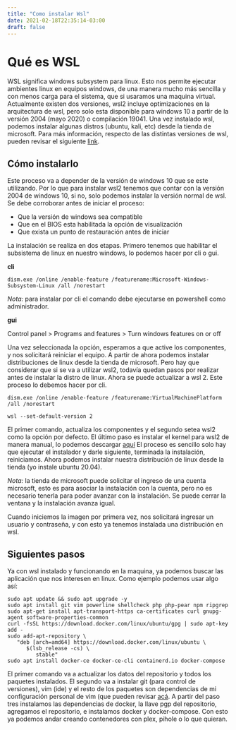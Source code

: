 ```yaml
---
title: "Como instalar Wsl"
date: 2021-02-18T22:35:14-03:00
draft: false
---
```


# Qué es WSL

WSL significa windows subsystem para linux. Esto nos permite ejecutar ambientes linux en equipos windows, de una manera mucho más sencilla y con menos carga para el sistema, que si usaramos una maquina virtual.
Actualmente existen dos versiones, wsl2 incluye optimizaciones en la arquitectura de wsl, pero solo esta disponible para windows 10 a partir de la versión 2004 (mayo 2020) o compilación 19041.
Una vez instalado wsl, podemos instalar algunas distros (ubuntu, kali, etc) desde la tienda de microsoft.
Para más información, respecto de las distintas versiones de wsl, pueden revisar el siguiente [link](https://docs.microsoft.com/es-es/windows/wsl/compare-versions).

## Cómo instalarlo

Este proceso va a depender de la versión de windows 10 que se este utilizando. Por lo que para instalar wsl2 tenemos que contar con la versión 2004 de windows 10, si no, solo podemos  instalar la versión normal de wsl.
Se debe corroborar antes de iniciar el proceso:

* Que la versión de windows sea compatible
* Que en el BIOS esta habilitada la opción de visualización
* Que exista un punto de restauración antes de iniciar

La instalación se realiza en dos etapas. Primero tenemos que habilitar el subsistema de linux en nuestro windows, lo podemos hacer por cli o gui.

**cli**

`dism.exe /online /enable-feature /featurename:Microsoft-Windows-Subsystem-Linux /all /norestart`

*Nota:* para instalar por cli el comando debe ejecutarse en powershell como administrador.

**gui**

Control panel > Programs and features > Turn windows features on or off

Una vez seleccionada la opción, esperamos a que active los componentes, y nos solicitará reiniciar el equipo.
A partir de ahora podemos instalar distribuciones de linux desde la tienda de microsoft.
Pero hay que considerar que si se va a utilizar wsl2, todavía quedan pasos por realizar antes de instalar la distro de linux.
Ahora se puede actualizar a wsl 2. Este proceso lo debemos hacer por cli.

```
dism.exe /online /enable-feature /featurename:VirtualMachinePlatform /all /norestart

wsl --set-default-version 2
```

El primer comando, actualiza los componentes y el segundo setea wsl2 como la opción por defecto.
El último paso es instalar el kernel para wsl2 de manera manual, lo podemos descargar [aquí](https://wslstorestorage.blob.core.windows.net/wslblob/wsl_update_x64.msi)
El proceso es sencillo solo hay que ejecutar el instalador y darle siguiente, terminada la instalación, reiniciamos.
Ahora podemos instalar nuestra distribución de linux desde la tienda (yo instale ubuntu 20.04).

*Nota:* la tienda de microsoft puede solicitar el ingreso de una cuenta microsoft, esto es para asociar la instalación con la cuenta, pero no es necesario tenerla para poder avanzar con la instalación. Se puede cerrar la ventana y la instalación avanza igual.

Cuando iniciemos la imagen por primera vez, nos solicitará ingresar un usuario y contraseña, y con esto ya tenemos instalada una distribución en wsl.

## Siguientes pasos

Ya con wsl instalado y funcionando en la maquina, ya podemos buscar las aplicación que nos interesen en linux.
Como ejemplo podemos usar algo así:

```
sudo apt update && sudo apt upgrade -y
sudo apt install git vim powerline shellcheck php php-pear npm ripgrep
sudo apt-get install apt-transport-https ca-certificates curl gnupg-agent software-properties-common
curl -fsSL https://download.docker.com/linux/ubuntu/gpg | sudo apt-key add -
sudo add-apt-repository \
   "deb [arch=amd64] https://download.docker.com/linux/ubuntu \
      $(lsb_release -cs) \
         stable"
sudo apt install docker-ce docker-ce-cli containerd.io docker-compose
```

El primer comando va a actualizar los datos del repositorio y todos los paquetes instalados.
El segundo va a instalar git (para control de versiones), vim (ide) y el resto de los paquetes son dependencias de mi configuración personal de vim (que pueden revisar [acá](https://github.com/Juanito87/dotfiles).
A partir del paso tres instalamos las dependencias de docker, la llave pgp del repositorio, agregamos el repositorio, e instalamos docker y docker-compose.
Con esto ya podemos andar creando contenedores con plex, pihole o lo que quieran.
